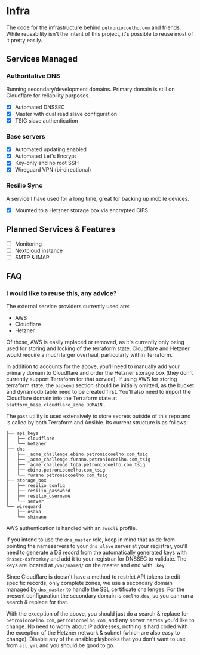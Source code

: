 # Infra
The code for the infrastructure behind `petroniocoelho.com` and friends. While reusability isn't the intent of this project, it's possible to reuse most of it pretty easily.

## Services Managed

### **Authoritative DNS**
Running secondary/development domains. Primary domain is still on Cloudflare for reliability purposes.

- [x] Automated DNSSEC
- [x] Master with dual read slave configuration
- [x] TSIG slave authentication

### **Base servers**
- [x] Automated updating enabled
- [x] Automated Let's Encrypt
- [x] Key-only and no root SSH
- [x] Wireguard VPN (bi-directional)

### **Resilio Sync**
A service I have used for a long time, great for backing up mobile devices.

- [x] Mounted to a Hetzner storage box via encrypted CIFS

## Planned Services & Features

- [ ] Monitoring
- [ ] Nextcloud instance
- [ ] SMTP & IMAP

## FAQ

### **I would like to reuse this, any advice?**
The external service providers currently used are:

* AWS
* Cloudflare
* Hetzner

Of those, AWS is easily replaced or removed, as it's currently only being used for storing and locking of the terraform state. Cloudflare and Hetzner would require a much larger overhaul, particularly within Terraform.

In addition to accounts for the above, you'll need to manually add your primary domain to Cloudflare and order the Hetzner storage box (they don't currently support Terraform for that service). If using AWS for storing terraform state, the `backend` section should be initially omitted, as the bucket and dynamodb table need to be created first. You'll also need to import the Cloudflare domain into the Terraform state at `platform_base.cloudflare_zone.DOMAIN` .

The `pass` utility is used extensively to store secrets outside of this repo and is called by both Terraform and Ansible. Its current structure is as follows:

```
├── api_keys
│   ├── cloudflare
│   └── hetzner
├── dns
│   ├── _acme_challenge.ebino.petroniocoelho.com_tsig
│   ├── _acme_challenge.furano.petroniocoelho.com_tsig
│   ├── _acme_challenge.toba.petroniocoelho.com_tsig
│   ├── ebino.petroniocoelho.com_tsig
│   └── furano.petroniocoelho.com_tsig
├── storage_box
│   ├── resilio_config
│   ├── resilio_password
│   ├── resilio_username
│   └── server
└── wireguard
    ├── osaka
    └── shimane
```

AWS authentication is handled with an `awscli` profile.

If you intend to use the `dns_master` role, keep in mind that aside from pointing the nameservers to your `dns_slave` server at your registrar, you'll need to generate a DS record from the automatically generated keys with `dnssec-dsfromkey` and add it to your registrar for DNSSEC to validate. The keys are located at `/var/named/` on the master and end with `.key`.

Since Cloudflare is doesn't have a method to restrict API tokens to edit specific records, only complete zones, we use a secondary domain managed by `dns_master` to handle the SSL certificate challenges. For the present configuration the secondary domain is `coelho.dev`, so you can run a search & replace for that.

With the exception of the above, you should just do a search & replace for `petroniocoelho.com`, `petroniocoelho_com`, and any server names you'd like to change. No need to worry about IP addresses, nothing is hard coded with the exception of the Hetzner network & subnet (which are also easy to change). Disable any of the ansible playbooks that you don't want to use from `all.yml` and you should be good to go.
